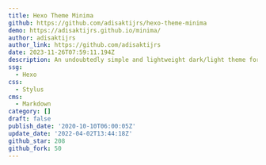 ```yaml
---
title: Hexo Theme Minima
github: https://github.com/adisaktijrs/hexo-theme-minima
demo: https://adisaktijrs.github.io/minima/
author: adisaktijrs
author_link: https://github.com/adisaktijrs
date: 2023-11-26T07:59:11.194Z
description: An undoubtedly simple and lightweight dark/light theme for Hexo.js
ssg:
  - Hexo
css:
  - Stylus
cms:
  - Markdown
category: []
draft: false
publish_date: '2020-10-10T06:00:05Z'
update_date: '2022-04-02T13:44:18Z'
github_star: 208
github_fork: 50
---
```

